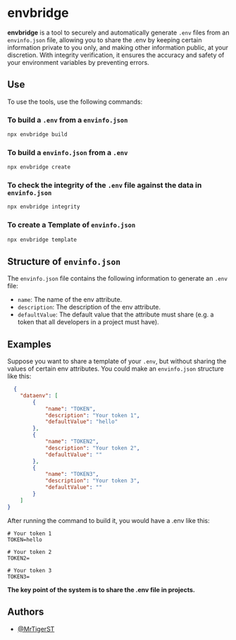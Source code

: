 # envbridge

**envbridge** is a tool to securely and automatically generate `.env` files from an `envinfo.json` file, allowing you to share the .env by keeping certain information private to you only, and making other information public, at your discretion. With integrity verification, it ensures the accuracy and safety of your environment variables by preventing errors.

## Use

To use the tools, use the following commands:


### To build a `.env` from a `envinfo.json`
```bash
npx envbridge build
```

### To build a `envinfo.json` from a `.env`
```bash
npx envbridge create
```

### To check the integrity of the `.env` file against the data in `envinfo.json`
```bash
npx envbridge integrity
```

### To create a Template of `envinfo.json`
```bash
npx envbridge template
```



## Structure of `envinfo.json`

The `envinfo.json` file contains the following information to generate an `.env` file:

- `name`: The name of the env attribute.
- `description`: The description of the env attribute.
- `defaultValue`: The default value that the attribute must share (e.g. a token that all developers in a project must have).
## Examples

Suppose you want to share a template of your `.env`, but without sharing the values ​​of certain env attributes. You could make an `envinfo.json` structure like this:


```json
  {
    "dataenv": [
        {
            "name": "TOKEN",
            "description": "Your token 1",
            "defaultValue": "hello"
        },
        {
            "name": "TOKEN2",
            "description": "Your token 2",
            "defaultValue": ""
        },
        {
            "name": "TOKEN3",
            "description": "Your token 3",
            "defaultValue": ""
        }
    ]
}
```

After running the command to build it, you would have a .env like this:
```env
# Your token 1
TOKEN=hello

# Your token 2
TOKEN2=

# Your token 3
TOKEN3=
```

**The key point of the system is to share the .env file in projects.**
## Authors

- [@MrTigerST](https://www.github.com/MrTigerST)
